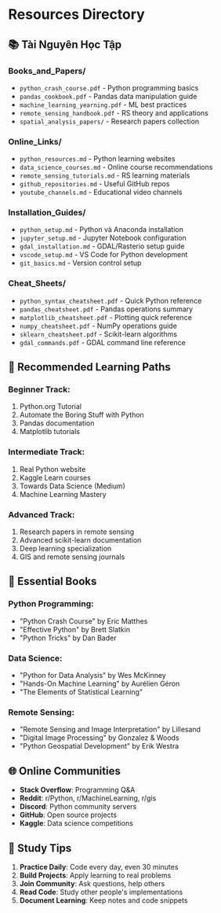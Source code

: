 # Resources Directory

## 📚 Tài Nguyên Học Tập

### Books_and_Papers/

- `python_crash_course.pdf` - Python programming basics
- `pandas_cookbook.pdf` - Pandas data manipulation guide
- `machine_learning_yearning.pdf` - ML best practices
- `remote_sensing_handbook.pdf` - RS theory and applications
- `spatial_analysis_papers/` - Research papers collection

### Online_Links/

- `python_resources.md` - Python learning websites
- `data_science_courses.md` - Online course recommendations
- `remote_sensing_tutorials.md` - RS learning materials
- `github_repositories.md` - Useful GitHub repos
- `youtube_channels.md` - Educational video channels

### Installation_Guides/

- `python_setup.md` - Python và Anaconda installation
- `jupyter_setup.md` - Jupyter Notebook configuration
- `gdal_installation.md` - GDAL/Rasterio setup guide
- `vscode_setup.md` - VS Code for Python development
- `git_basics.md` - Version control setup

### Cheat_Sheets/

- `python_syntax_cheatsheet.pdf` - Quick Python reference
- `pandas_cheatsheet.pdf` - Pandas operations summary
- `matplotlib_cheatsheet.pdf` - Plotting quick reference
- `numpy_cheatsheet.pdf` - NumPy operations guide
- `sklearn_cheatsheet.pdf` - Scikit-learn algorithms
- `gdal_commands.pdf` - GDAL command line reference

## 🔗 Recommended Learning Paths

### Beginner Track:

1. Python.org Tutorial
2. Automate the Boring Stuff with Python
3. Pandas documentation
4. Matplotlib tutorials

### Intermediate Track:

1. Real Python website
2. Kaggle Learn courses
3. Towards Data Science (Medium)
4. Machine Learning Mastery

### Advanced Track:

1. Research papers in remote sensing
2. Advanced scikit-learn documentation
3. Deep learning specialization
4. GIS and remote sensing journals

## 📖 Essential Books

### Python Programming:

- "Python Crash Course" by Eric Matthes
- "Effective Python" by Brett Slatkin
- "Python Tricks" by Dan Bader

### Data Science:

- "Python for Data Analysis" by Wes McKinney
- "Hands-On Machine Learning" by Aurélien Géron
- "The Elements of Statistical Learning"

### Remote Sensing:

- "Remote Sensing and Image Interpretation" by Lillesand
- "Digital Image Processing" by Gonzalez & Woods
- "Python Geospatial Development" by Erik Westra

## 🌐 Online Communities

- **Stack Overflow**: Programming Q&A
- **Reddit**: r/Python, r/MachineLearning, r/gis
- **Discord**: Python community servers
- **GitHub**: Open source projects
- **Kaggle**: Data science competitions

## 📝 Study Tips

1. **Practice Daily**: Code every day, even 30 minutes
2. **Build Projects**: Apply learning to real problems
3. **Join Community**: Ask questions, help others
4. **Read Code**: Study other people's implementations
5. **Document Learning**: Keep notes and code snippets
